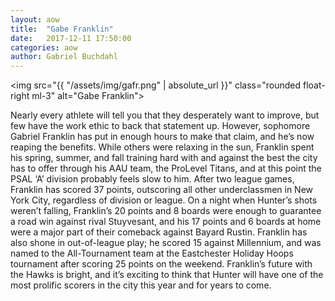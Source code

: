 ```yaml
---
layout: aow
title:  "Gabe Franklin"
date:   2017-12-11 17:50:00
categories: aow
author: Gabriel Buchdahl
---
```

<img src="{{ "/assets/img/gafr.png" | absolute_url }}" class="rounded float-right ml-3" alt="Gabe Franklin">


Nearly every athlete will tell you that they desperately want to improve, but few have the work ethic to back that statement up. However, sophomore Gabriel Franklin has put in enough hours to make that claim, and he’s now reaping the benefits. While others were relaxing in the sun, Franklin spent his spring, summer, and fall training hard with and against the best the city has to offer through his AAU team, the ProLevel Titans, and at this point the PSAL ‘A’ division probably feels slow to him. After two league games, Franklin has scored 37 points, outscoring all other underclassmen in New York City, regardless of division or league. On a night when Hunter’s shots weren’t falling, Franklin’s 20 points and 8 boards were enough to guarantee a road win against rival Stuyvesant, and his 17 points and 6 boards at home were a major part of their comeback against Bayard Rustin. Franklin has also shone in out-of-league play; he scored 15 against Millennium, and was named to the All-Tournament team at the Eastchester Holiday Hoops tournament after scoring 25 points on the weekend. Franklin’s future with the Hawks is bright, and it’s exciting to think that Hunter will have one of the most prolific scorers in the city this year and for years to come.
